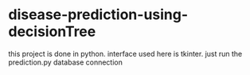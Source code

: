 # disease-prediction-using-decisionTree
this project is done in python. interface used here is tkinter.
just run the prediction.py 
database connection 
